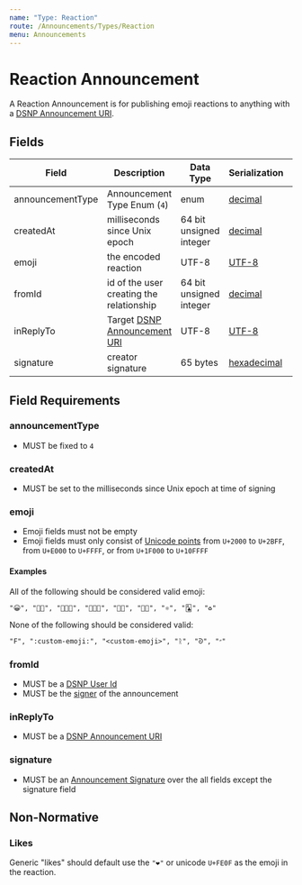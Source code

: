 ```yaml
---
name: "Type: Reaction"
route: /Announcements/Types/Reaction
menu: Announcements
---
```


# Reaction Announcement

A Reaction Announcement is for publishing emoji reactions to anything with a [DSNP Announcement URI](/DSNP/Identifiers#dsnp-announcement-uri).

## Fields

| Field | Description | Data Type | Serialization | Parquet Type | Bloom Filter |
| ----- | ----------- | --------- | ------------- | ------------ | ------------ |
| announcementType | Announcement Type Enum (`4`) | enum | [decimal](/Announcements/Overview#decimal) | `INT32` | no |
| createdAt | milliseconds since Unix epoch | 64 bit unsigned integer | [decimal](/Announcements/Overview#decimal) | `UINT_64` | no
| emoji | the encoded reaction | UTF-8 | [UTF-8](https://datatracker.ietf.org/doc/html/rfc3629) | `UTF8` | YES
| fromId | id of the user creating the relationship | 64 bit unsigned integer | [decimal](/Announcements/Overview#decimal) | `UINT_64` | YES
| inReplyTo | Target [DSNP Announcement URI](/DSNP/Identifiers#dsnp-announcement-uri) | UTF-8 | [UTF-8](https://datatracker.ietf.org/doc/html/rfc3629) | `UTF8` | YES
| signature | creator signature | 65 bytes | [hexadecimal](/Announcements/Overview#hexadecimal) | `BYTE_ARRAY` | no

## Field Requirements

### announcementType

- MUST be fixed to `4`

### createdAt

- MUST be set to the milliseconds since Unix epoch at time of signing

### emoji

- Emoji fields must not be empty
- Emoji fields must only consist of [Unicode points](https://unicode.org/standard/standard.html) from `U+2000` to `U+2BFF`, from `U+E000` to `U+FFFF`, or from `U+1F000` to `U+10FFFF`

#### Examples

All of the following should be considered valid emoji:

```
"😀", "🤌🏼", "👩🏻‍🎤", "🧑🏿‍🏫", "🏳️‍🌈", "🏳️‍⚧️", "⚛︎", "🃑", "♻︎"
```

None of the following should be considered valid:

```
"F", ":custom-emoji:", "<custom-emoji>", "ᚱ", "ᘐ", "״"
```

### fromId

- MUST be a [DSNP User Id](/DSNP/Identifiers#dsnp-user-id)
- MUST be the [signer](/DSNP/Signatures) of the announcement

### inReplyTo

- MUST be a [DSNP Announcement URI](/DSNP/Identifiers#dsnp-announcement-uri)

### signature

- MUST be an [Announcement Signature](/DSNP/Signatures) over the all fields except the signature field

## Non-Normative

### Likes

Generic "likes" should default use the `"❤️"` or unicode `U+FE0F` as the emoji in the reaction.
